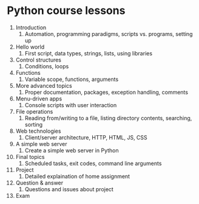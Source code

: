 # Python course lessons
1. Introduction
   1. Automation, programming paradigms, scripts vs. programs, setting up
1. Hello world
   1. First script, data types, strings, lists, using libraries
1. Control structures
   1. Conditions, loops
1. Functions
   1. Variable scope, functions, arguments
1. More advanced topics
   1. Proper documentation, packages, exception handling, comments
1. Menu-driven apps
   1. Console scripts with user interaction
1. File operations
   1. Reading from/writing to a file, listing directory contents, searching, sorting
1. Web technologies
   1. Client/server architecture, HTTP, HTML, JS, CSS
1. A simple web server
   1. Create a simple web server in Python
1. Final topics
   1. Scheduled tasks, exit codes, command line arguments
1. Project 
   1. Detailed explaination of home assignment
1. Question & answer
   1. Questions and issues about project
1. Exam
